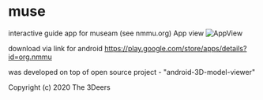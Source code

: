 # muse
interactive guide app for museam (see nmmu.org)
App view
![AppView](https://user-images.githubusercontent.com/36298801/143232381-5c3de1fc-1323-4acf-8aca-de2d3d2cbede.jpg)

download via link for android
https://play.google.com/store/apps/details?id=org.nmmu

was developed on top of open source project - "android-3D-model-viewer"

Copyright (c) 2020 The 3Deers
